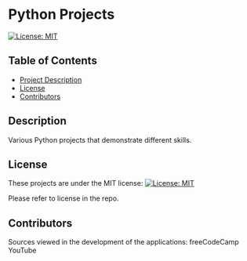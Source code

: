 # Python Projects

[![License: MIT](https://img.shields.io/badge/License-MIT-yellow.svg)](https://opensource.org/licenses/MIT)

## Table of Contents

- [Project Description](#Description)
- [License](#License)
- [Contributors](#Contributors)

## Description

Various Python projects that demonstrate different skills.

## License

These projects are under the MIT license:
[![License: MIT](https://img.shields.io/badge/License-MIT-yellow.svg)](https://opensource.org/licenses/MIT)

Please refer to license in the repo.

## Contributors

Sources viewed in the development of the applications:
freeCodeCamp
YouTube
